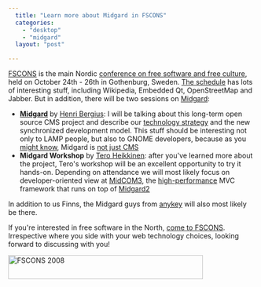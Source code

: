 ```yaml
---
  title: "Learn more about Midgard in FSCONS"
  categories: 
    - "desktop"
    - "midgard"
  layout: "post"

---
```

<p>
<a href="http://fscons.org/">FSCONS</a> is the main Nordic <a href="http://fscons.org/about/">conference on free software and free culture</a>, held on October 24th - 26th in Gothenburg, Sweden. <a href="http://fscons.org/schedule/">The schedule</a> has lots of interesting stuff, including Wikipedia, Embedded Qt, OpenStreetMap and Jabber. But in addition, there will be two sessions on <a href="http://www.midgard-project.org/">Midgard</a>:
</p><ul><li><strong><a href="http://fscons.org/events/?action=event&amp;id=37">Midgard</a></strong> by <a href="http://bergie.iki.fi/">Henri Bergius</a>: I will be talking about this long-term open source CMS project and describe our <a href="http://blogs.nemein.com/people/piotras/view/1223463209.html">technology strategy</a> and the new synchronized development model. This stuff should be interesting not only to LAMP people, but also to GNOME developers, because as you <a href="http://www.youtube.com/watch?v=f9icCUuZObA">might know</a>, Midgard is <a href="http://bergie.iki.fi/blog/midgard_2-more_than_just_php-more_than_just_cms/">not just CMS</a></li>
<li><strong>Midgard Workshop</strong> by <a href="http://teroheikkinen.iki.fi/">Tero Heikkinen</a>: after you've learned more about the project, Tero's workshop will be an excellent opportunity to try it hands-on. Depending on attendance we will most likely focus on developer-oriented view at <a href="http://bergie.iki.fi/blog/midcom_3_at_a_glance/">MidCOM3</a>, the <a href="http://bergie.iki.fi/blog/some_thoughts_on_green_programming-php-midgard_and_simplicity/">high-performance</a> MVC framework that runs on top of <a href="http://bergie.iki.fi/blog/midgard_2-finally_legacy-free/">Midgard2</a></li>
</ul><p>
In addition to us Finns, the Midgard guys from <a href="http://www.anykey.se/">anykey</a> will also most likely be there. 
</p><p>
If you're interested in free software in the North, <a href="http://fscons.org/registration/">come to FSCONS</a>. Irrespective where you side with your web technology choices, looking forward to discussing with you!
</p><p>
<img src="https://s3.eu-central-1.amazonaws.com/bergie-iki-fi/fscons-2008-banner.jpg" height="49" width="396" border="0" hspace="0" vspace="0" alt="FSCONS 2008" title="FSCONS 2008" /></p>
